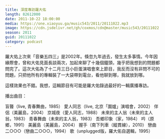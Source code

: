 ```yaml
---
title: 深度專訪羅大佑
length: 82612000
date: 2011-10-22 18:00:00
media: https://one.xiaoyuu.ga/music543/2011/20111022.mp3
image: https://cdn.jsdelivr.net/gh/coxmos/cdn@master/music543/20111022.jpg
season: 2011
guid: 20111022
category: podcast
---
```


羅大佑上次來「音樂五四三」是2002年。倏忽九年過去，發生太多事情。今年因緣際會，曾和大佑見面長談兩次，加起來聊了十幾個鐘頭，幾乎把我想到的問題都問完了。這次大佑為了十二月三日小巨蛋演唱會來上節目，我反而沒有非問不可的問題，只把他所有的專輯裝了一大袋帶到電台，看他聊到哪，我就放到哪。

這樣效果也不錯。我想，這輯節目有可能是羅大佑錄過最好的一輯廣播專訪。

播出曲目：

盲聾（live, 青春舞曲，1985）
愛人同志（live, 北京「圍爐」演唱會，2002）
伴侶（美麗島，2004）
京城夜（愛人同志，1988）
未來的主人翁（未來的主人翁，1983）
青春舞曲（未來的主人翁，1983）
吾鄉印象（家，1984）
吟（原鄉，1991）
美麗島（美麗島，2004）
握手（南下列車（縱貫線），2010）
戀曲二○○○（戀曲二○○○，1994）
歌（unplugged版，羅大佑自選輯，1995）

